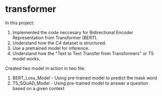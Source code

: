 # transformer

In this project:
1. Implemented the code neccesary for Bidirectional Encoder Representation from Transformer (BERT).
2. Understand how the C4 dataset is structured.
3. Use a pretrained model for inference.
4. Understand how the "Text to Text Transfer from Transformers" or T5 model works.

Created two model in action in two file:
1. BERT_Loss_Model - Using pre-trained model to predict the mask word
2. T5_SQuAD_Model - Using pre-trained model to answer a question based on a given context
